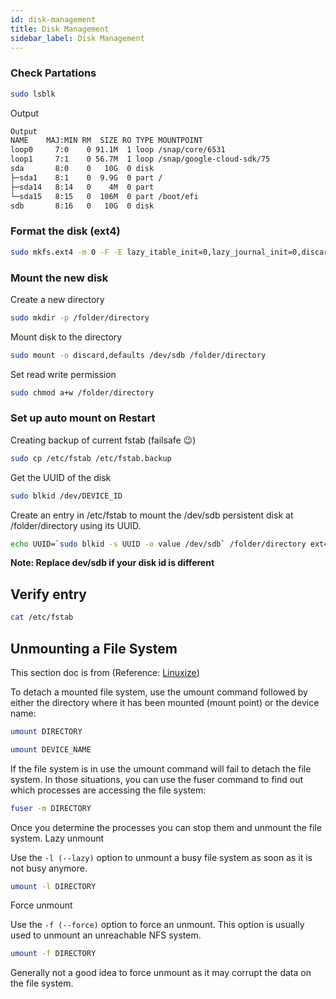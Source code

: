 ```yaml
---
id: disk-management
title: Disk Management
sidebar_label: Disk Management
---
```


### Check Partations

```bash 
sudo lsblk
```

Output 

```bash
Output
NAME    MAJ:MIN RM  SIZE RO TYPE MOUNTPOINT
loop0     7:0    0 91.1M  1 loop /snap/core/6531
loop1     7:1    0 56.7M  1 loop /snap/google-cloud-sdk/75
sda       8:0    0   10G  0 disk 
├─sda1    8:1    0  9.9G  0 part /
├─sda14   8:14   0    4M  0 part 
└─sda15   8:15   0  106M  0 part /boot/efi
sdb       8:16   0   10G  0 disk 
```

### Format the disk (ext4)

```bash
sudo mkfs.ext4 -m 0 -F -E lazy_itable_init=0,lazy_journal_init=0,discard /dev/DEVICE_ID
```

### Mount the new disk

Create a new directory

```bash
sudo mkdir -p /folder/directory
```

Mount disk to the directory

```bash
sudo mount -o discard,defaults /dev/sdb /folder/directory
```

Set read write permission
```bash
sudo chmod a+w /folder/directory
```

### Set up auto mount on Restart

Creating backup of current fstab (failsafe 😉)

```bash
sudo cp /etc/fstab /etc/fstab.backup
```

Get the UUID of the disk

```bash
sudo blkid /dev/DEVICE_ID
```
Create an entry in /etc/fstab to mount the /dev/sdb persistent disk at /folder/directory using its UUID.

```bash
echo UUID=`sudo blkid -s UUID -o value /dev/sdb` /folder/directory ext4 discard,defaults,nofail 0 2 | sudo tee -a /etc/fstab
```

**Note: Replace dev/sdb if your disk id is different**

## Verify entry

```bash
cat /etc/fstab
```



## Unmounting a File System 

This section doc is from (Reference: [Linuxize](https://linuxize.com/post/how-to-mount-and-unmount-file-systems-in-linux/#unmounting-a-file-system))

To detach a mounted file system, use the umount command followed by either the directory where it has been mounted (mount point) or the device name:

```bash
umount DIRECTORY
```

```bash
umount DEVICE_NAME
```


If the file system is in use the umount command will fail to detach the file system. In those situations, you can use the fuser command to find out which processes are accessing the file system:

```bash
fuser -m DIRECTORY
```


Once you determine the processes you can stop them and unmount the file system.
Lazy unmount

Use the `-l (--lazy)` option to unmount a busy file system as soon as it is not busy anymore.

```bash
umount -l DIRECTORY
```


Force unmount

Use the `-f (--force)` option to force an unmount. This option is usually used to unmount an unreachable NFS system.

```bash
umount -f DIRECTORY
```


Generally not a good idea to force unmount as it may corrupt the data on the file system.